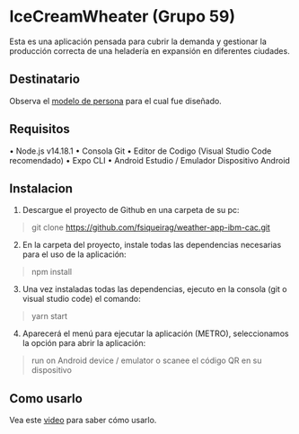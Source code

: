 # IceCreamWheater (Grupo 59)

Esta es una aplicación pensada para cubrir la demanda y gestionar la producción correcta de una heladería en expansión en diferentes ciudades. 

## Destinatario

Observa el [modelo de persona](https://cutt.ly/4T1Zdgk) para el cual fue diseñado.

## Requisitos
•	Node.js  v14.18.1
•	Consola Git
•	Editor de Codigo (Visual Studio Code recomendado)
•	Expo CLI
•	Android Estudio / Emulador Dispositivo Android

## Instalacion

1. Descargue el proyecto de Github en una carpeta de su pc:

> git clone https://github.com/fsiqueirag/weather-app-ibm-cac.git 

2. En la carpeta del proyecto, instale todas las dependencias necesarias para el uso de la aplicación:

> npm install

3. Una vez instaladas todas las dependencias, ejecuto en la consola (git o visual studio code) el comando:
> yarn start
 
4. Aparecerá el menú para ejecutar la aplicación (METRO), seleccionamos la opción para abrir la aplicación:
> run on Android device / emulator  o scanee el código QR en su dispositivo  
 
## Como usarlo

Vea este [video](https://prezi.com/v/ulze_1oqqqhs/wheater-app-paper-prototype/) para saber cómo usarlo.

